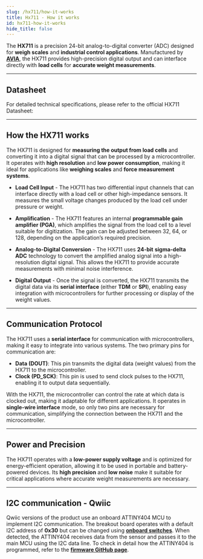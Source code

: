 ```yaml
---
slug: /hx711/how-it-works
title: Hx711 - How it works
id: hx711-how-it-works
hide_title: false
---
```


The **HX711** is a precision 24-bit analog-to-digital converter (ADC) designed for **weigh scales** and **industrial control applications**. Manufactured by [**AVIA**](http://en.aviaic.com/detail/730856.html), the HX711 provides high-precision digital output and can interface directly with **load cells** for **accurate weight measurements**.

<CenteredImage src="/img/hx711/standard_onboard.png" alt="HX711 Standard Board" caption="HX711 Regular Board" width="500px" />

<CenteredImage src="/img/hx711/easyc_onboard.png" alt="HX711 Standard Board" caption="HX711 Qwiic (easyC) Board" width="500px" />

---

## Datasheet

For detailed technical specifications, please refer to the official HX711 Datasheet:  

<QuickLink  
  title="HX711 Datasheet"  
  description="Complete technical documentation for the HX711 module"  
  url="https://soldered.com/productdata/2022/03/Soldered_hx711_datasheet.pdf"  
/>  

---

## How the HX711 works

The HX711 is designed for **measuring the output from load cells** and converting it into a digital signal that can be processed by a microcontroller. It operates with **high resolution** and **low power consumption**, making it ideal for applications like **weighing scales** and **force measurement systems**.

- **Load Cell Input** - The HX711 has two differential input channels that can interface directly with a load cell or other high-impedance sensors. It measures the small voltage changes produced by the load cell under pressure or weight.

- **Amplification** - The HX711 features an internal **programmable gain amplifier (PGA)**, which amplifies the signal from the load cell to a level suitable for digitization. The gain can be adjusted between 32, 64, or 128, depending on the application’s required precision.

- **Analog-to-Digital Conversion** - The HX711 uses **24-bit** **sigma-delta ADC** technology to convert the amplified analog signal into a high-resolution digital signal. This allows the HX711 to provide accurate measurements with minimal noise interference.

- **Digital Output** - Once the signal is converted, the HX711 transmits the digital data via its **serial interface** (either **TDM** or **SPI**), enabling easy integration with microcontrollers for further processing or display of the weight values.

---

## Communication Protocol

The HX711 uses a **serial interface** for communication with microcontrollers, making it easy to integrate into various systems. The two primary pins for communication are:

- **Data (DOUT)**: This pin transmits the digital data (weight values) from the HX711 to the microcontroller.  
- **Clock (PD_SCK)**: This pin is used to send clock pulses to the HX711, enabling it to output data sequentially.

With the HX711, the microcontroller can control the rate at which data is clocked out, making it adaptable for different applications. It operates in **single-wire interface** mode, so only two pins are necessary for communication, simplifying the connection between the HX711 and the microcontroller.

---

## Power and Precision

The HX711 operates with a **low-power supply voltage** and is optimized for energy-efficient operation, allowing it to be used in portable and battery-powered devices. Its **high precision** and **low noise** make it suitable for critical applications where accurate weight measurements are necessary.

---

## I2C communication - Qwiic

Qwiic versions of the product use an onboard ATTINY404 MCU to implement I2C communication. The breakout board operates with a default I2C address of **0x30** but can be changed using [**onboard switches**](/hx711/hardware#address-selection-qwiic-version/). When detected, the ATTINY404 receives data from the sensor and passes it to the main MCU using the I2C data line. To check in detail how the ATTINY404 is programmed, refer to the [**firmware GitHub page**](https://github.com/SolderedElectronics/Soldered-HX711-ADC-For-Weight-Scales-Arduino-Library/tree/dev/extras/attiny_firmware).

<CenteredImage src="/img/hx711/hx711_tiny_onboard.png" alt="attiny404 on the HX711 easyC Board" caption="attiny404 on the HX711 easyC Board" width="500px" />